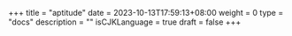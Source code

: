 +++
title = "aptitude"
date = 2023-10-13T17:59:13+08:00
weight = 0
type = "docs"
description = ""
isCJKLanguage = true
draft = false
+++